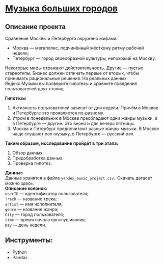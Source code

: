 # [Музыка больших городов](https://github.com/magnusred1986/YP_data_analyst_/blob/main/1_%D0%9C%D1%83%D0%B7%D1%8B%D0%BA%D0%B0_%D0%B1%D0%BE%D0%BB%D1%8C%D1%88%D0%B8%D1%85_%D0%B3%D0%BE%D1%80%D0%BE%D0%B4%D0%BE%D0%B2/1_%D0%9F%D1%80%D0%BE%D0%B5%D0%BA%D1%82_%D0%BC%D1%83%D0%B7%D1%8B%D0%BA%D0%B0_%D0%B1%D0%BE%D0%BB%D1%8C%D1%88%D0%B8%D1%85_%D0%B3%D0%BE%D1%80%D0%BE%D0%B4%D0%BE%D0%B2.ipynb)
## Описание проекта
Сравнение Москвы и Петербурга окружено мифами:  
* Москва — мегаполис, подчинённый жёсткому ритму рабочей недели;  
* Петербург — город своеобразной культуры, непохожий на Москву.  

Некоторые мифы отражают действительность. Другие — пустые стереотипы. Бизнес должен отличать первые от вторых, чтобы принимать рациональные решения. На реальных данных Яндекс.Музыки вы проверите гипотезы и сравните поведение пользователей двух столиц.  

**Гипотезы**  
1. Активность пользователей зависит от дня недели. Причём в Москве и Петербурге это проявляется по-разному.  
2. Утром в понедельник в Москве преобладают одни жанры музыки, а в Петербурге — другие. Это верно и для вечера пятницы.  
3. Москва и Петербург предпочитают разные жанры музыки. В Москве чаще слушают поп-музыку, в Петербурге — русский рэп.

**Таким образом, исследование пройдёт в три этапа:**

1. Обзор данных.  
2. Предобработка данных.  
3. Проверка гипотез.  

**Данные**  
Данные хранятся в файле `yandex_music_project.csv.` Скачать датасет можно здесь.  
**Описание колонок:**  
`userID` — идентификатор пользователя;  
`Track` — название трека;  
`artist` — имя исполнителя;  
`genre` — название жанра;  
`City` — город пользователя;  
`time` — время начала прослушивания;  
`Day` — день недели.     

## Инструменты:  
* Python
* Pandas
